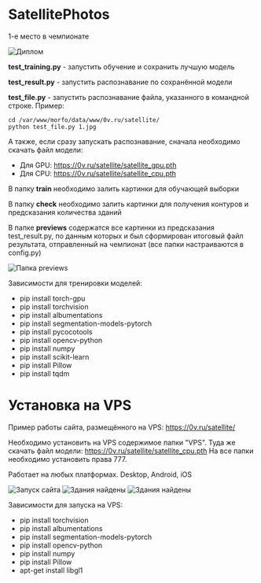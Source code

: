 # SatellitePhotos

1-е место в чемпионате

![Диплом](https://0v.ru/satellite/diplom.png)

**test_training.py** - запустить обучение и сохранить лучшую модель

**test_result.py** - запустить распознавание по сохранённой модели

**test_file.py** - запустить распознавание файла, указанного в командной строке. Пример:

```
cd /var/www/morfo/data/www/0v.ru/satellite/
python test_file.py 1.jpg
```

А также, если сразу запускать распознавание, сначала необходимо скачать файл модели:
* Для GPU: https://0v.ru/satellite/satellite_gpu.pth
* Для CPU: https://0v.ru/satellite/satellite_cpu.pth



В папку **train** необходимо залить картинки для обучающей выборки

В папку **check** необходимо залить картинки для получения контуров и предсказания количества зданий

В папке **previews** содержатся все картинки из предсказания test_result.py, по данным которых и был сформирован итоговый файл результата, отправленный на чемпионат
(все папки настраиваются в config.py)

![Папка previews](https://0v.ru/satellite/previews-screen.png)


Зависимости для тренировки моделей:

* pip install torch-gpu
* pip install torchvision
* pip install albumentations
* pip install segmentation-models-pytorch
* pip install pycocotools
* pip install opencv-python
* pip install numpy
* pip install scikit-learn
* pip install Pillow
* pip install tqdm

# Установка на VPS

Пример работы сайта, размещённого на VPS: https://0v.ru/satellite/

Необходимо установить на VPS содержимое папки "VPS". 
Туда же скачать файл модели: https://0v.ru/satellite/satellite_cpu.pth
На все папки необходимо установить права 777.

Работает на любых платформах. Desktop, Android, iOS

![Запуск сайта](https://0v.ru/satellite/screen-1.png)
![Здания найдены](https://0v.ru/satellite/screen-2.png)
![Здания найдены](https://0v.ru/satellite/screen-3.png)

Зависимости для запуска на VPS:

* pip install torchvision
* pip install albumentations
* pip install segmentation-models-pytorch
* pip install opencv-python
* pip install numpy
* pip install Pillow
* apt-get install libgl1  

